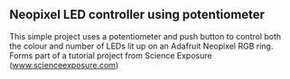 ## Neopixel LED controller using potentiometer
This simple project uses a potentiometer and push button to control both the colour and number of LEDs lit up on an Adafruit Neopixel RGB ring. Forms part of a tutorial project from Science Exposure (www.scienceexposure.com)